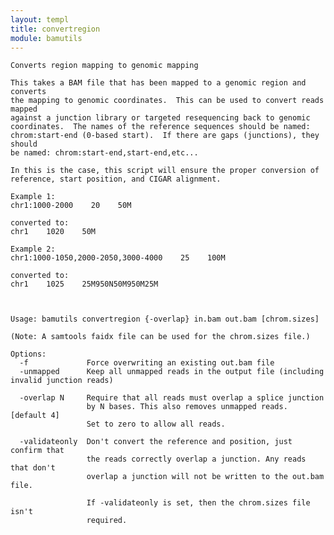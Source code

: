 ```yaml
---
layout: templ
title: convertregion
module: bamutils
---
```

    
    Converts region mapping to genomic mapping
    
    This takes a BAM file that has been mapped to a genomic region and converts
    the mapping to genomic coordinates.  This can be used to convert reads mapped
    against a junction library or targeted resequencing back to genomic
    coordinates.  The names of the reference sequences should be named:
    chrom:start-end (0-based start).  If there are gaps (junctions), they should
    be named: chrom:start-end,start-end,etc...
    
    In this is the case, this script will ensure the proper conversion of
    reference, start position, and CIGAR alignment.
    
    Example 1:
    chr1:1000-2000    20    50M
    
    converted to:
    chr1    1020    50M
    
    Example 2:
    chr1:1000-1050,2000-2050,3000-4000    25    100M
    
    converted to:
    chr1    1025    25M950N50M950M25M
    
    
    
    Usage: bamutils convertregion {-overlap} in.bam out.bam [chrom.sizes]
    
    (Note: A samtools faidx file can be used for the chrom.sizes file.)
    
    Options:
      -f             Force overwriting an existing out.bam file
      -unmapped      Keep all unmapped reads in the output file (including invalid junction reads)
    
      -overlap N     Require that all reads must overlap a splice junction
                     by N bases. This also removes unmapped reads. [default 4]
                     Set to zero to allow all reads.
    
      -validateonly  Don't convert the reference and position, just confirm that
                     the reads correctly overlap a junction. Any reads that don't
                     overlap a junction will not be written to the out.bam file.
    
                     If -validateonly is set, then the chrom.sizes file isn't
                     required.
    
    
    
